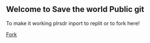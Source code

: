## Welcome to Save the world Public git



To make it working plrsdr inport to replit or to fork here!

[Fork](https://replit.com/@DaylnCode/savetheworld)
